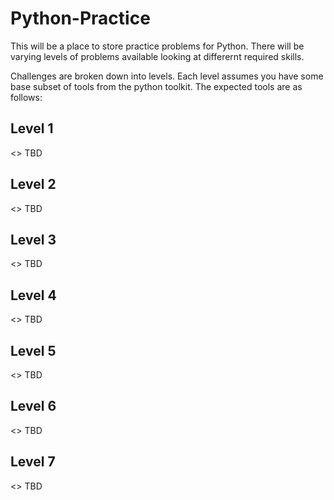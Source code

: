 # Python-Practice

This will be a place to store practice problems for Python. There will be varying levels of problems available looking at differernt required skills.

Challenges are broken down into levels. Each level assumes you have some base subset of tools from the python toolkit. The expected tools are as follows:

## Level 1

<> TBD

## Level 2

<> TBD

## Level 3

<> TBD

## Level 4

<> TBD

## Level 5

<> TBD

## Level 6

<> TBD

## Level 7

<> TBD
